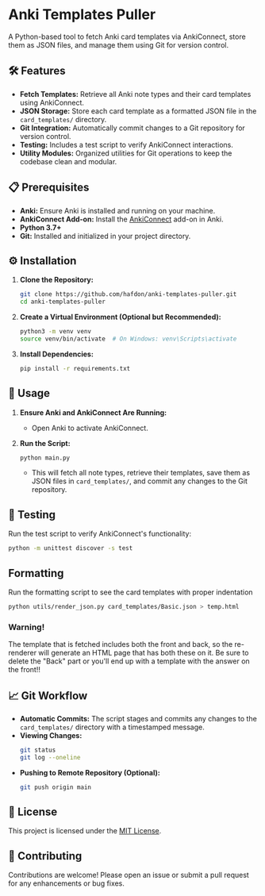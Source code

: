 # Anki Templates Puller

A Python-based tool to fetch Anki card templates via AnkiConnect, store them as JSON files, and manage them using Git for version control.

## 🛠️ Features

- **Fetch Templates:** Retrieve all Anki note types and their card templates using AnkiConnect.
- **JSON Storage:** Store each card template as a formatted JSON file in the `card_templates/` directory.
- **Git Integration:** Automatically commit changes to a Git repository for version control.
- **Testing:** Includes a test script to verify AnkiConnect interactions.
- **Utility Modules:** Organized utilities for Git operations to keep the codebase clean and modular.

## 📋 Prerequisites

- **Anki:** Ensure Anki is installed and running on your machine.
- **AnkiConnect Add-on:** Install the [AnkiConnect](https://ankiweb.net/shared/info/2055492159) add-on in Anki.
- **Python 3.7+**
- **Git:** Installed and initialized in your project directory.

## ⚙️ Installation

1. **Clone the Repository:**

   ```bash
   git clone https://github.com/hafdon/anki-templates-puller.git
   cd anki-templates-puller
   ```

2. **Create a Virtual Environment (Optional but Recommended):**

   ```bash
   python3 -m venv venv
   source venv/bin/activate  # On Windows: venv\Scripts\activate
   ```

3. **Install Dependencies:**
   ```bash
   pip install -r requirements.txt
   ```

## 🚀 Usage

1. **Ensure Anki and AnkiConnect Are Running:**

   - Open Anki to activate AnkiConnect.

2. **Run the Script:**
   ```bash
   python main.py
   ```
   - This will fetch all note types, retrieve their templates, save them as JSON files in `card_templates/`, and commit any changes to the Git repository.

## 🧪 Testing

Run the test script to verify AnkiConnect's functionality:

```bash
python -m unittest discover -s test
```

## Formatting

Run the formatting script to see the card templates with proper indentation

```bash
python utils/render_json.py card_templates/Basic.json > temp.html
```

### Warning!

The template that is fetched includes both the front and back, so the re-renderer will generate an HTML page that has both these on it. Be sure to delete the "Back" part or you'll end up with a template with the answer on the front!!

## 📈 Git Workflow

- **Automatic Commits:** The script stages and commits any changes to the `card_templates/` directory with a timestamped message.
- **Viewing Changes:**
  ```bash
  git status
  git log --oneline
  ```
- **Pushing to Remote Repository (Optional):**
  ```bash
  git push origin main
  ```

## 📄 License

This project is licensed under the [MIT License](LICENSE).

## 📝 Contributing

Contributions are welcome! Please open an issue or submit a pull request for any enhancements or bug fixes.
